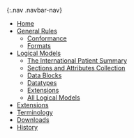   {:.nav .navbar-nav}
  <ul class="nav navbar-nav">
    <li>
      <a href="index.html">Home</a>
    </li>
    <li class="dropdown">
      <a href="#" data-toggle="dropdown" class="dropdown-toggle">General Rules</a>
      <ul class="dropdown-menu">
        <li>
          <a href="conformance.html">Conformance</a>
        </li>
        <li>
          <a href="formats.html">Formats</a>
        </li>
      </ul>
    </li>
    <li class="dropdown">
      <a href="#" data-toggle="dropdown" class="dropdown-toggle">Logical Models</a>
      <ul class="dropdown-menu">
        <li>
          <a href="StructureDefinition-IPS.html">The International Patient Summary</a>
        </li>
        <li>
          <a href="sections.html">Sections and Attributes Collection</a>
        </li>
        <li>
          <a href="datablocks.html">Data Blocks</a>
        </li>
        <li>
          <a href="datatypes.html">Datatypes</a>
        </li>
        <li>
          <a href="extensions.html">Extensions</a>
        </li>
        <li>
          <a href="profiles.html">All Logical Models</a>
        </li>
      </ul>
    </li>
    <li>
      <a href="extensions.html">Extensions</a>
    </li>
    <li>
      <a href="terminology.html">Terminology</a>
    </li>
    <li>
      <a href="downloads.html">Downloads</a>
    </li>
    <li>
      <a href="history.html">History</a>
    </li>
  </ul>